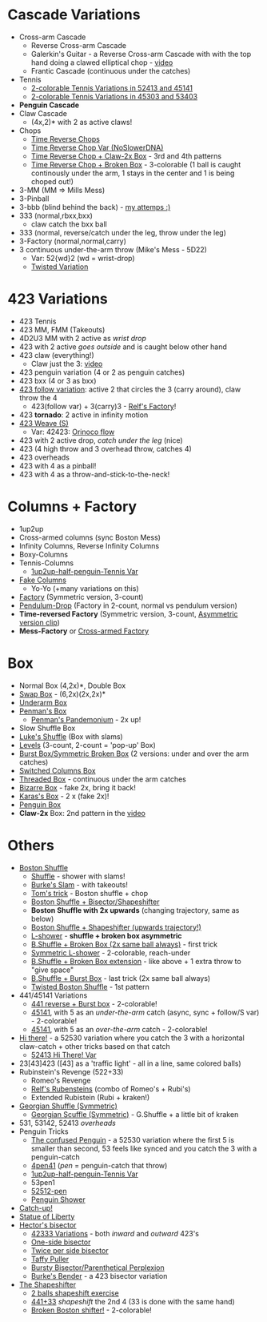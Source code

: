# Cascade Variations

- Cross-arm Cascade
  - Reverse Cross-arm Cascade
  - Galerkin's Guitar - a Reverse Cross-arm Cascade with with the top hand doing a clawed elliptical chop - [video](https://www.instagram.com/p/CABUBdKgxwx/)
  - Frantic Cascade (continuous under the catches)
- Tennis
  - [2-colorable Tennis Variations in 52413 and 45141](https://www.instagram.com/p/B_mNs8_g81n/)
  - [2-colorable Tennis Variations in 45303 and 53403](https://www.instagram.com/p/CCTnR_agkrL/)
- **Penguin Cascade**
- Claw Cascade
  - (4x,2)\* with 2 as active claws!
- Chops
  - [Time Reverse Chops](https://www.instagram.com/p/CBD2byIAY7J/)
  - [Time Reverse Chop Var (NoSlowerDNA)](https://youtu.be/MFpF8N_rHOE?t=323)
  - [Time Reverse Chop + Claw-2x Box](https://www.instagram.com/p/CChJZCzgD6Y/) - 3rd and 4th patterns
  - [Time Reverse Chop + Broken Box](https://www.instagram.com/p/CClYuZFA0qx/) - 3-colorable (1 ball is caught continously under the arm, 1 stays in the center and 1 is being choped out!)
- 3-MM (MM => Mills Mess)
- 3-Pinball
- 3-bbb (blind behind the back) - [my attemps :)](https://www.instagram.com/p/CDHwAZHg7cl/)
- 333 (normal,rbxx,bxx)
  - claw catch the bxx ball
- 333 (normal, reverse/catch under the leg, throw under the leg)
- 3-Factory (normal,normal,carry)
- 3 continuous under-the-arm throw (Mike's Mess - 5D22)
  - Var: 52{wd}2 (wd = wrist-drop)
  - [Twisted Variation](https://youtu.be/QcLKwgk2pZ8?t=165)

# 423 Variations

- 423 Tennis
- 423 MM, FMM (Takeouts)
- 4D2U3 MM with 2 active as *wrist drop*
- 423 with 2 active *goes outside* and is caught below other hand
- 423 claw (everything!)
  - Claw just the 3: [video](https://www.instagram.com/p/CChJZCzgD6Y/)
- 423 penguin variation (4 or 2 as penguin catches)
- 423 bxx (4 or 3 as bxx)
- [423 follow variation](https://youtu.be/bQvlinPcW8c?t=80): active 2 that circles the 3 (carry around), claw throw the 4
  - 423(follow var) + 3(carry)3 - [Relf's Factory](http://www.libraryofjuggling.com/Tricks/3balltricks/Relf'sFactory.html)!
- 423 **tornado**: 2 active in infinity motion
- [423 Weave (S)](http://www.libraryofjuggling.com/Tricks/3balltricks/Weave.html)
  - Var: 42423: [Orinoco flow](http://www.libraryofjuggling.com/Tricks/3balltricks/OrinocoFlow.html)
- 423 with 2 active drop, *catch under the leg* (nice)
- 423 (4 high throw and 3 overhead throw, catches 4)
- 423 overheads
- 423 with 4 as a pinball!
- 423 with 4 as a throw-and-stick-to-the-neck!

# Columns + Factory

- 1up2up
- Cross-armed columns (sync Boston Mess)
- Infinity Columns, Reverse Infinity Columns
- Boxy-Columns
- Tennis-Columns
  - [1up2up-half-penguin-Tennis Var](https://www.instagram.com/p/CAQ2qu9ACmI/)
- [Fake Columns](https://youtu.be/U6wti1TvDpc?t=185)
  - Yo-Yo (+many variations on this)
- [Factory](https://youtu.be/U6wti1TvDpc?t=360) (Symmetric version, 3-count)
- [Pendulum-Drop](https://youtu.be/U6wti1TvDpc?t=390) (Factory in 2-count, normal vs pendulum version)
- **Time-reversed Factory** (Symmetric version, 3-count, [Asymmetric version clip](https://youtu.be/U6wti1TvDpc?t=755))
- **Mess-Factory** or [Cross-armed Factory](https://youtu.be/U6wti1TvDpc?t=663)

# Box

- Normal Box (4,2x)\*, Double Box
- [Swap Box](http://www.libraryofjuggling.com/Tricks/3balltricks/SwapBox.html) - (6,2x)(2x,2x)\*
- [Underarm Box](http://www.libraryofjuggling.com/Tricks/3balltricks/UnderarmBox.html)
- [Penman's Box](http://www.libraryofjuggling.com/Tricks/3balltricks/Penman'sBox.html)
  - [Penman's Pandemonium](http://www.libraryofjuggling.com/Tricks/3balltricks/Penman'sPandemonium.html) - 2x up!
- Slow Shuffle Box
- [Luke's Shuffle](http://www.libraryofjuggling.com/Tricks/3balltricks/Luke'sShuffle.html) (Box with slams)
- [Levels](http://www.libraryofjuggling.com/Tricks/3balltricks/Levels.html) (3-count, 2-count = 'pop-up' Box)
- [Burst Box/Symmetric Broken Box](http://www.libraryofjuggling.com/Tricks/3balltricks/BurstBox.html) (2 versions: under and over the arm catches)
- [Switched Columns Box](http://www.libraryofjuggling.com/Tricks/3balltricks/SwitchedBox.html)
- [Threaded Box](http://www.libraryofjuggling.com/Tricks/3balltricks/ThreadedBox.html) - continuous under the arm catches
- [Bizarre Box](http://www.libraryofjuggling.com/Tricks/3balltricks/BizarreBox.html) - fake 2x, bring it back!
- [Karas's Box](http://www.libraryofjuggling.com/Tricks/3balltricks/Karas'Box.html) - 2 x (fake 2x)!
- [Penguin Box](https://www.instagram.com/tv/B-PblMDAD9A)
- **Claw-2x** Box: 2nd pattern in the [video](https://www.instagram.com/p/CChJZCzgD6Y/)

# Others

- [Boston Shuffle](http://www.libraryofjuggling.com/Tricks/3balltricks/BostonShuffle.html)
  - [Shuffle](http://www.libraryofjuggling.com/Tricks/3balltricks/Shuffle.html) - shower with slams!
  - [Burke's Slam](http://www.libraryofjuggling.com/Tricks/3balltricks/Burke'sSlam.html) - with takeouts!
  - [Tom's trick](http://www.libraryofjuggling.com/Tricks/3balltricks/Tom'sTrick.html) - Boston shuffle + chop
  - [Boston Shuffle + Bisector/Shapeshifter](https://www.instagram.com/tv/B_s_40TgB1f/)
  - **Boston Shuffle with 2x upwards** (changing trajectory, same as below)
  - [Boston Shuffle + Shapeshifter (upwards trajectory!)](https://youtu.be/FzFEtSLN5Cg?t=66)
  - [L-shower](https://www.instagram.com/p/CAHQAqbgm6y/) - **shuffle + broken box asymmetric**
  - [B.Shuffle + Broken Box (2x same ball always)](https://www.instagram.com/p/CChMYXAApe1/) - first trick
  - [Symmetric L-shower](https://youtu.be/bQvlinPcW8c?t=28) - 2-colorable, reach-under
  - [B.Shuffle + Broken Box extension](https://youtu.be/MFpF8N_rHOE?t=176) - like above + 1 extra throw to "give space"
  - [B.Shuffle + Burst Box](https://www.instagram.com/p/CChMYXAApe1/) - last trick (2x same ball always)
  - [Twisted Boston Shuffle](https://www.instagram.com/p/CBFzuH4A3xc/) - 1st pattern
- 441/45141 Variations
  - [441 reverse + Burst box](https://youtu.be/J67qbuuZ85I) - 2-colorable!
  - [45141](https://www.instagram.com/p/CAVP8axglaG/), with 5 as an *under-the-arm* catch (async, sync + follow/S var) - 2-colorable!
  - [45141](https://youtu.be/svtqDpN6i78?t=361), with 5 as an *over-the-arm* catch - 2-colorable!
- [Hi there!](https://www.instagram.com/tv/B-9bbRbgvHc/) - a 52530 variation where you catch the 3 with a horizontal claw-catch + other tricks based on that catch
  - [52413 Hi There! Var](https://www.instagram.com/p/CAIhBlvg_Jn/)
- 23[43]423 ([43] as a 'traffic light' - all in a line, same colored balls)
- Rubinstein's Revenge (522+33)
  - Romeo's Revenge
  - [Relf's Rubensteins](http://www.libraryofjuggling.com/Tricks/3balltricks/Relf'sRubensteins.html) (combo of Romeo's + Rubi's)
  - Extended Rubistein (Rubi + kraken!)
- [Georgian Shuffle (Symmetric)](https://youtu.be/HgiMI46j0WY?t=307)
  - [Georgian Scuffle (Symmetric)](https://youtu.be/HgiMI46j0WY?t=491) - G.Shuffle + a little bit of kraken
- 531, 53142, 52413 *overheads*
- Penguin Tricks
  - [The confused Penguin](https://www.instagram.com/tv/B-FFADRAcWn/) - a 52530 variation where the first 5 is smaller than second, 53 feels like synced and you catch the 3 with a penguin-catch
  - [4pen41](https://www.instagram.com/p/B-PblMDAD9A) (*pen* = penguin-catch that throw)
  - [1up2up-half-penguin-Tennis Var](https://www.instagram.com/p/CAQ2qu9ACmI/)
  - 53pen1
  - [52512-pen](https://www.instagram.com/p/CCSAJ98AeGB/)
  - [Penguin Shower](https://www.instagram.com/p/CDHralFAZ4_/)
- [Catch-up!](https://www.instagram.com/p/CCSAyt7gWvg/)
- [Statue of Liberty](http://www.libraryofjuggling.com/Tricks/3balltricks/StatueofLiberty.html)
- [Hector's bisector](https://www.youtube.com/watch?v=BQC9Q2wKPsA)
  - [42333 Variations](https://youtu.be/BQC9Q2wKPsA?t=13) - both *inward* and *outward* 423's
  - [One-side bisector](https://youtu.be/BQC9Q2wKPsA?t=230)
  - [Twice per side bisector](https://youtu.be/BQC9Q2wKPsA?t=241)
  - [Taffy Puller](https://youtu.be/BQC9Q2wKPsA?t=299)
  - [Bursty Bisector/Parenthetical Perplexion](https://youtu.be/QyQ9pNvy4bY?t=24)
  - [Burke's Bender](https://www.instagram.com/p/B_TmCCQgUVs/) - a 423 bisector variation
- [The Shapeshifter](https://www.youtube.com/watch?v=Wrbzlipw0gA)
  - [2 balls shapeshift exercise](https://www.instagram.com/p/B_nbUe1gYBf/)
  - [441+33](https://www.instagram.com/p/B_N0FyTA2qx/) *shapeshift* the 2nd 4 (33 is done with the same hand)
  - [Broken Boston shifter!](https://youtu.be/svtqDpN6i78?t=46) - 2-colorable!

